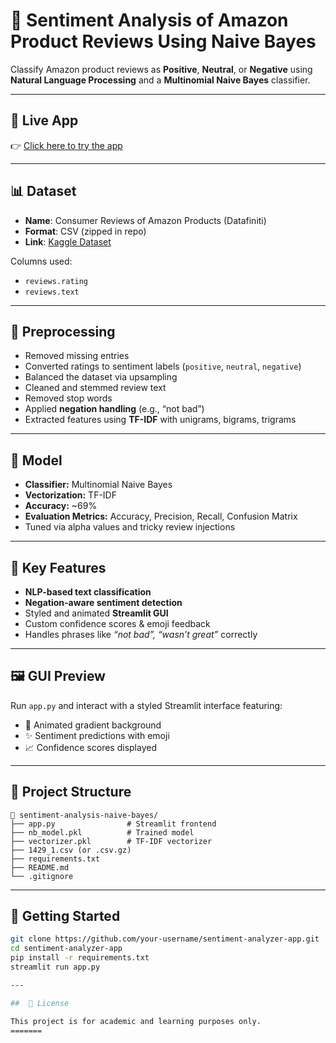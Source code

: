 
# 💬 Sentiment Analysis of Amazon Product Reviews Using Naive Bayes

Classify Amazon product reviews as **Positive**, **Neutral**, or **Negative** using **Natural Language Processing** and a **Multinomial Naive Bayes** classifier.

---

## 🔗 Live App

👉 [Click here to try the app](https://sentimentanalysis-nb.streamlit.app/)

---
## 📊 Dataset

- **Name**: Consumer Reviews of Amazon Products (Datafiniti)
- **Format**: CSV (zipped in repo)
- **Link**: [Kaggle Dataset](https://www.kaggle.com/datasets/datafiniti/consumer-reviews-of-amazon-products)

Columns used:
- `reviews.rating`
- `reviews.text`
---

## 🧽 Preprocessing

- Removed missing entries  
- Converted ratings to sentiment labels (`positive`, `neutral`, `negative`)  
- Balanced the dataset via upsampling  
- Cleaned and stemmed review text  
- Removed stop words  
- Applied **negation handling** (e.g., “not bad”)  
- Extracted features using **TF-IDF** with unigrams, bigrams, trigrams

---

## 🤖 Model

- **Classifier:** Multinomial Naive Bayes  
- **Vectorization:** TF-IDF  
- **Accuracy:** ~69%  
- **Evaluation Metrics:** Accuracy, Precision, Recall, Confusion Matrix  
- Tuned via alpha values and tricky review injections

---

## 🎯 Key Features

- **NLP-based text classification**  
- **Negation-aware sentiment detection**  
- Styled and animated **Streamlit GUI**  
- Custom confidence scores & emoji feedback  
- Handles phrases like *“not bad”, “wasn’t great”* correctly

---

## 🖼️ GUI Preview

Run `app.py` and interact with a styled Streamlit interface featuring:

- 🎨 Animated gradient background  
- ✨ Sentiment predictions with emoji  
- 📈 Confidence scores displayed

---

## 🧩 Project Structure

```
📁 sentiment-analysis-naive-bayes/
├── app.py                # Streamlit frontend
├── nb_model.pkl          # Trained model
├── vectorizer.pkl        # TF-IDF vectorizer
├── 1429_1.csv (or .csv.gz)
├── requirements.txt
├── README.md
└── .gitignore
```
---
 ## 🚀 Getting Started

```bash
git clone https://github.com/your-username/sentiment-analyzer-app.git
cd sentiment-analyzer-app
pip install -r requirements.txt
streamlit run app.py

---

##  📜 License

This project is for academic and learning purposes only.
=======

